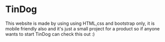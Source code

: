 # TinDog
This website is made by using using HTML,css and bootstrap only, it is mobile friendly also and it's just a small project for a product so if anyone wants to start TinDog can check this out :)

